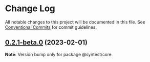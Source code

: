 # Change Log

All notable changes to this project will be documented in this file.
See [Conventional Commits](https://conventionalcommits.org) for commit guidelines.

## [0.2.1-beta.0](https://github.com/syntest-framework/syntest-core/compare/@syntest/core@0.2.1-beta.8...@syntest/core@0.2.1-beta.0) (2023-02-01)

**Note:** Version bump only for package @syntest/core
